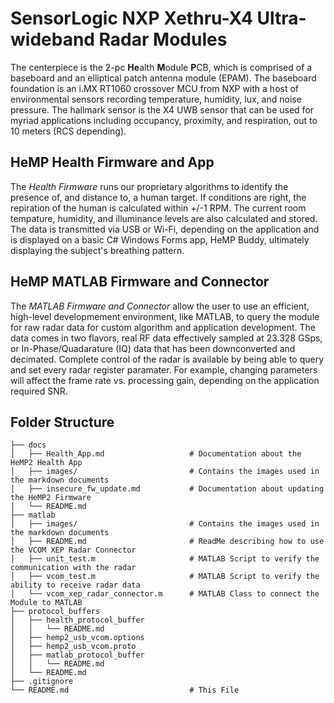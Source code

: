 # SensorLogic NXP Xethru-X4 Ultra-wideband Radar Modules
The centerpiece is the 2-pc **He**alth **M**odule **P**CB, which is comprised of a baseboard and an elliptical patch antenna module (EPAM). The baseboard foundation is an i.MX RT1060 crossover MCU from NXP with a host of environmental sensors recording temperature, humidity, lux, and noise pressure. The hallmark sensor is the X4 UWB sensor that can be used for myriad applications including occupancy, proximity, and respiration, out to 10 meters (RCS depending).

## HeMP Health Firmware and App
The _Health Firmware_ runs our proprietary algorithms to identify the presence of, and distance to, a human target. If conditions are right, the repiration of the human is calculated within +/-1 RPM. The current room tempature, humidity, and illuminance levels are also calculated and stored. The data is transmitted via USB or Wi-Fi, depending on the application and is displayed on a basic C# Windows Forms app, HeMP Buddy, ultimately displaying the subject's breathing pattern.

## HeMP MATLAB Firmware and Connector
The _MATLAB Firmware and Connector_ allow the user to use an efficient, high-level developmement environment, like MATLAB, to query the module for raw radar data for custom algorithm and application development. The data comes in two flavors, real RF data effectively sampled at 23.328 GSps, or In-Phase/Quadarature (IQ) data that has been downconverted and decimated. Complete control of the radar is available by being able to query and set every radar register paramater. For example, changing parameters will affect the frame rate vs. processing gain, depending on the application required SNR.

## Folder Structure
```
├── docs
│   ├── Health_App.md                   # Documentation about the HeMP2 Health App
│   ├── images/                         # Contains the images used in the markdown documents
│   ├── insecure_fw_update.md           # Documentation about updating the HeMP2 Firmware
│   └── README.md
├── matlab
│   ├── images/                         # Contains the images used in the markdown documents
│   ├── README.md                       # ReadMe describing how to use the VCOM XEP Radar Connector
│   ├── unit_test.m                     # MATLAB Script to verify the communication with the radar
│   ├── vcom_test.m                     # MATLAB Script to verify the ability to receive radar data
│   └── vcom_xep_radar_connector.m      # MATLAB Class to connect the Module to MATLAB
├── protocol_buffers
│   ├── health_protocol_buffer
│   │   └── README.md
│   ├── hemp2_usb_vcom.options
│   ├── hemp2_usb_vcom.proto
│   ├── matlab_protocol_buffer
│   │   └── README.md
│   └── README.md
├── .gitignore
└── README.md                           # This File
```

